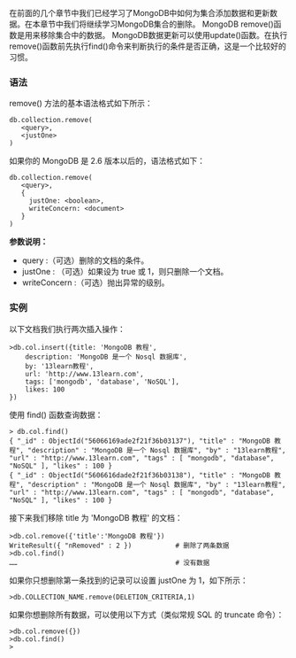 在前面的几个章节中我们已经学习了MongoDB中如何为集合添加数据和更新数据。在本章节中我们将继续学习MongoDB集合的删除。
MongoDB remove()函数是用来移除集合中的数据。
MongoDB数据更新可以使用update()函数。在执行remove()函数前先执行find()命令来判断执行的条件是否正确，这是一个比较好的习惯。

### 语法

remove() 方法的基本语法格式如下所示：
```other
db.collection.remove(
   <query>,
   <justOne>
)
```
如果你的 MongoDB 是 2.6 版本以后的，语法格式如下：
```other
db.collection.remove(
   <query>,
   {
     justOne: <boolean>,
     writeConcern: <document>
   }
)
```

**参数说明：**

*  query :（可选）删除的文档的条件。
*  justOne : （可选）如果设为 true 或 1，则只删除一个文档。
*  writeConcern :（可选）抛出异常的级别。

### 实例

以下文档我们执行两次插入操作：
```other
>db.col.insert({title: 'MongoDB 教程', 
    description: 'MongoDB 是一个 Nosql 数据库',
    by: '13learn教程',
    url: 'http://www.13learn.com',
    tags: ['mongodb', 'database', 'NoSQL'],
    likes: 100
})
```
使用 find() 函数查询数据：
```other
> db.col.find()
{ "_id" : ObjectId("56066169ade2f21f36b03137"), "title" : "MongoDB 教程", "description" : "MongoDB 是一个 Nosql 数据库", "by" : "13learn教程", "url" : "http://www.13learn.com", "tags" : [ "mongodb", "database", "NoSQL" ], "likes" : 100 }
{ "_id" : ObjectId("5606616dade2f21f36b03138"), "title" : "MongoDB 教程", "description" : "MongoDB 是一个 Nosql 数据库", "by" : "13learn教程", "url" : "http://www.13learn.com", "tags" : [ "mongodb", "database", "NoSQL" ], "likes" : 100 }
```
接下来我们移除 title 为 'MongoDB 教程' 的文档：
```other
>db.col.remove({'title':'MongoDB 教程'})
WriteResult({ "nRemoved" : 2 })           # 删除了两条数据
>db.col.find()
……                                        # 没有数据
```
如果你只想删除第一条找到的记录可以设置 justOne 为 1，如下所示：
```other
>db.COLLECTION_NAME.remove(DELETION_CRITERIA,1)
```
如果你想删除所有数据，可以使用以下方式（类似常规 SQL 的 truncate 命令）：
```other
>db.col.remove({})
>db.col.find()
>
```